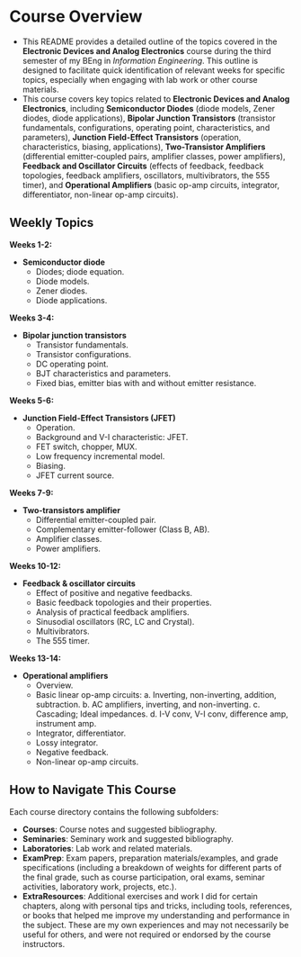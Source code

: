 # Course Overview

- This README provides a detailed outline of the topics covered in the **Electronic Devices and Analog Electronics** course during the third semester of my BEng in _Information Engineering_. This outline is designed to facilitate quick identification of relevant weeks for specific topics, especially when engaging with lab work or other course materials.
- This course covers key topics related to **Electronic Devices and Analog Electronics**, including **Semiconductor Diodes** (diode models, Zener diodes, diode applications), **Bipolar Junction Transistors** (transistor fundamentals, configurations, operating point, characteristics, and parameters), **Junction Field-Effect Transistors** (operation, characteristics, biasing, applications), **Two-Transistor Amplifiers** (differential emitter-coupled pairs, amplifier classes, power amplifiers), **Feedback and Oscillator Circuits** (effects of feedback, feedback topologies, feedback amplifiers, oscillators, multivibrators, the 555 timer), and **Operational Amplifiers** (basic op-amp circuits, integrator, differentiator, non-linear op-amp circuits).

## Weekly Topics

**Weeks 1-2:** 
- **Semiconductor diode**
  - Diodes; diode equation.
  - Diode models.
  - Zener diodes.
  - Diode applications.

**Weeks 3-4:**
- **Bipolar junction transistors**
  - Transistor fundamentals.
  - Transistor configurations.
  - DC operating point.
  - BJT characteristics and parameters.
  - Fixed bias, emitter bias with and without emitter resistance.

**Weeks 5-6:**
- **Junction Field-Effect Transistors (JFET)**
  - Operation.
  - Background and V-I characteristic: JFET.
  - FET switch, chopper, MUX.
  - Low frequency incremental model.
  - Biasing.
  - JFET current source.

**Weeks 7-9:**
- **Two-transistors amplifier**
  - Differential emitter-coupled pair.
  - Complementary emitter-follower (Class B, AB).
  - Amplifier classes.
  - Power amplifiers.

**Weeks 10-12:**
- **Feedback & oscillator circuits**
  - Effect of positive and negative feedbacks.
  - Basic feedback topologies and their properties.
  - Analysis of practical feedback amplifiers.
  - Sinusodial oscillators (RC, LC and Crystal).
  - Multivibrators.
  - The 555 timer.

**Weeks 13-14:**
- **Operational amplifiers**
  - Overview.
  - Basic linear op-amp circuits:
    a. Inverting, non-inverting, addition, subtraction.
    b. AC amplifiers, inverting, and non-inverting.
    c. Cascading; Ideal impedances.
    d. I-V conv, V-I conv, difference amp, instrument amp.
  - Integrator, differentiator.
  - Lossy integrator.
  - Negative feedback.
  - Non-linear op-amp circuits. 

## How to Navigate This Course

Each course directory contains the following subfolders:

- **Courses**: Course notes and suggested bibliography.
- **Seminaries**: Seminary work and suggested bibliography.
- **Laboratories**: Lab work and related materials.
- **ExamPrep**: Exam papers, preparation materials/examples, and grade specifications (including a breakdown of weights for different parts of the final grade, such as course participation, oral exams, seminar activities, laboratory work, projects, etc.).
- **ExtraResources**: Additional exercises and work I did for certain chapters, along with personal tips and tricks, including tools, references, or books that helped me improve my understanding and performance in the subject. These are my own experiences and may not necessarily be useful for others, and were not required or endorsed by the course instructors.
